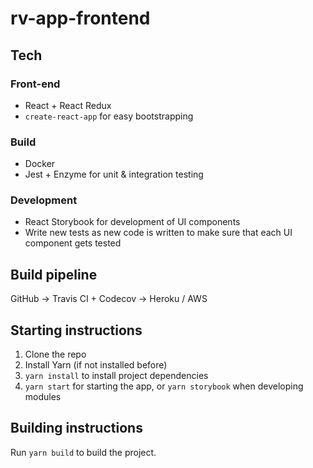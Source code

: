 # rv-app-frontend

## Tech

### Front-end

- React + React Redux
- ```create-react-app``` for easy bootstrapping

### Build

- Docker
- Jest + Enzyme for unit & integration testing

### Development

- React Storybook for development of UI components
- Write new tests as new code is written to make sure that each UI component gets tested

## Build pipeline

GitHub -> Travis CI + Codecov -> Heroku / AWS

## Starting instructions

1. Clone the repo
2. Install Yarn (if not installed before)
3. `yarn install` to install project dependencies
4. `yarn start` for starting the app, or `yarn storybook` when developing modules

## Building instructions

Run `yarn build` to build the project.